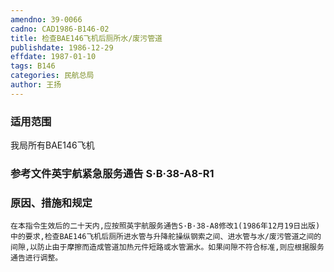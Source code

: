 ```yaml
---
amendno: 39-0066
cadno: CAD1986-B146-02
title: 检查BAE146飞机后厕所水/废污管道
publishdate: 1986-12-29
effdate: 1987-01-10
tags: B146
categories: 民航总局
author: 王扬
---
```


### 适用范围 
我局所有BAE146飞机

<!--more-->
### 参考文件英宇航紧急服务通告 S·B·38-A8-R1

### 原因、措施和规定 
    在本指令生效后的二十天内,应按照英宇航服务通告S·B·38-A8修改1(1986年12月19日出版)中的要求,检查BAE146飞机后厕所进水管与升降舵操纵钢索之间、进水管与水/废污管道之间的间隙,以防止由于摩擦而造成管道加热元件短路或水管漏水。如果间隙不符合标准,则应根据服务通告进行调整。
